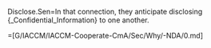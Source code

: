 Disclose.Sen=In that connection, they anticipate disclosing {_Confidential_Information} to one another.

=[G/IACCM/IACCM-Cooperate-CmA/Sec/Why/-NDA/0.md]
